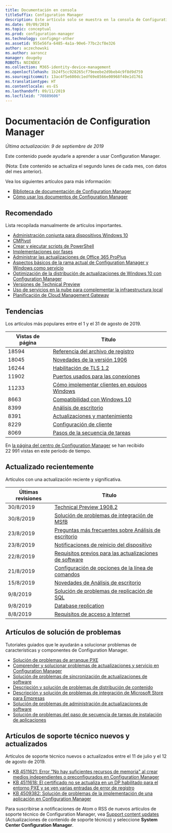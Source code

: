 ```yaml
---
title: Documentación en consola
titleSuffix: Configuration Manager
description: Este artículo solo se muestra en la consola de Configuration Manager.
ms.date: 09/09/2019
ms.topic: conceptual
ms.prod: configuration-manager
ms.technology: configmgr-other
ms.assetid: 955e56fa-6485-4a1a-90e6-77bc2cf8e326
author: aczechowski
ms.author: aaroncz
manager: dougeby
ROBOTS: NOINDEX
ms.collection: M365-identity-device-management
ms.openlocfilehash: 1b24f5cc928265cf79eeebe2d9beb4c9f8d9d759
ms.sourcegitcommit: 13ac4f5e600dc1edf69e8566e00968f40e1d1761
ms.translationtype: HT
ms.contentlocale: es-ES
ms.lasthandoff: 09/11/2019
ms.locfileid: "70889606"
---
```

<!-- 
- Feature 1357546
- This page displays in-console, under the Community workspace, Documentation node. 
- Don't use any relative links; must be full https://docs.microsoft.com and language neutral
- Process: https://microsoft.sharepoint.com/teams/ConfigMgr/Documents/ContentPub/Data%20collection%20process%20for%20Feature%201357546%20In-console%20documentation.docx?web=1
-->

# <a name="configuration-manager-documentation"></a>Documentación de Configuration Manager

*Última actualización: 9 de septiembre de 2019*

Este contenido puede ayudarle a aprender a usar Configuration Manager.

(Nota: Este contenido se actualiza el segundo lunes de cada mes, con datos del mes anterior).

Vea los siguientes artículos para más información:

- [Biblioteca de documentación de Configuration Manager](https://docs.microsoft.com/sccm)  
- [Cómo usar los documentos de Configuration Manager](https://docs.microsoft.com/sccm/core/understand/use-docs)

## <a name="recommended"></a>Recomendado

Lista recopilada manualmente de artículos importantes.

- [Administración conjunta para dispositivos Windows 10](https://docs.microsoft.com/sccm/comanage/overview)  
- [CMPivot](https://docs.microsoft.com/sccm/core/servers/manage/cmpivot)  
- [Crear y ejecutar scripts de PowerShell](https://docs.microsoft.com/sccm/apps/deploy-use/create-deploy-scripts)  
- [Implementaciones por fases](https://docs.microsoft.com/sccm/osd/deploy-use/create-phased-deployment-for-task-sequence)  
- [Administrar las actualizaciones de Office 365 ProPlus](https://docs.microsoft.com/sccm/sum/deploy-use/manage-office-365-proplus-updates)  
- [Aspectos básicos de la rama actual de Configuration Manager y Windows como servicio](https://docs.microsoft.com/sccm/core/understand/configuration-manager-and-windows-as-service)
- [Optimización de la distribución de actualizaciones de Windows 10 con Configuration Manager](https://docs.microsoft.com/sccm/sum/deploy-use/optimize-windows-10-update-delivery)
- [Versiones de Technical Preview](https://docs.microsoft.com/sccm/core/get-started/technical-preview)
- [Uso de servicios en la nube para complementar la infraestructura local](https://docs.microsoft.com/sccm/core/understand/use-cloud-services)
- [Planificación de Cloud Management Gateway](https://docs.microsoft.com/sccm/core/clients/manage/plan-cloud-management-gateway)

## <a name="trending"></a>Tendencias

Los artículos más populares entre el 1 y el 31 de agosto de 2019.

| Vistas de página | Título |
|------------|-------|
| 18594 | [Referencia del archivo de registro](https://docs.microsoft.com/sccm/core/plan-design/hierarchy/log-files) |
| 18045 | [Novedades de la versión 1906](https://docs.microsoft.com/sccm/core/plan-design/changes/whats-new-in-version-1906) |
| 16244 | [Habilitación de TLS 1.2](https://docs.microsoft.com/sccm/core/plan-design/security/enable-tls-1-2) |
| 11902 | [Puertos usados para las conexiones](https://docs.microsoft.com/sccm/core/plan-design/hierarchy/ports) |
| 11233 | [Cómo implementar clientes en equipos Windows](https://docs.microsoft.com/sccm/core/clients/deploy/deploy-clients-to-windows-computers) |
| 8663 | [Compatibilidad con Windows 10](https://docs.microsoft.com/sccm/core/plan-design/configs/support-for-windows-10) |
| 8399 | [Análisis de escritorio](https://docs.microsoft.com/sccm/desktop-analytics/overview) |
| 8391 | [Actualizaciones y mantenimiento](https://docs.microsoft.com/sccm/core/servers/manage/updates) |
| 8229 | [Configuración de cliente](https://docs.microsoft.com/sccm/core/clients/deploy/about-client-settings) |
| 8069 | [Pasos de la secuencia de tareas](https://docs.microsoft.com/sccm/osd/understand/task-sequence-steps) |

En [la página del centro de Configuration Manager](https://docs.microsoft.com/sccm/) se han recibido 22 991 vistas en este período de tiempo.

## <a name="recently-updated"></a>Actualizado recientemente

Artículos con una actualización reciente y significativa.

| Últimas revisiones | Título |
|---------------|-------|
| 30/8/2019 | [Technical Preview 1908.2](https://docs.microsoft.com/sccm/core/get-started/2019/technical-preview-1908-2) |
| 30/8/2019 | [Solución de problemas de integración de MSfB](https://docs.microsoft.com/sccm/apps/deploy-use/troubleshoot-microsoft-store-for-business-integration) |
| 23/8/2019 | [Preguntas más frecuentes sobre Análisis de escritorio](https://docs.microsoft.com/sccm/desktop-analytics/faq) |
| 23/8/2019 | [Notificaciones de reinicio del dispositivo](https://docs.microsoft.com/sccm/core/clients/deploy/device-restart-notifications) |
| 22/8/2019 | [Requisitos previos para las actualizaciones de software](https://docs.microsoft.com/sccm/sum/plan-design/prerequisites-for-software-updates) |
| 21/8/2019 | [Configuración de opciones de la línea de comandos](https://docs.microsoft.com/sccm/core/servers/deploy/install/command-line-options-for-setup) |
| 15/8/2019 | [Novedades de Análisis de escritorio](https://docs.microsoft.com/sccm/desktop-analytics/whats-new) |
| 9/8/2019 | [Solución de problemas de replicación de SQL](https://docs.microsoft.com/sccm/core/servers/manage/replication/overview) |
| 9/8/2019 | [Database replication](https://docs.microsoft.com/sccm/core/plan-design/hierarchy/database-replication) |
| 8/8/2019 | [Requisitos de acceso a Internet](https://docs.microsoft.com/sccm/core/plan-design/network/internet-endpoints) |

## <a name="troubleshooting-articles"></a>Artículos de solución de problemas

Tutoriales guiados que le ayudarán a solucionar problemas de características y componentes de Configuration Manager.

- [Solución de problemas de arranque PXE](https://support.microsoft.com/help/4468612)
- [Comprender y solucionar problemas de actualizaciones y servicio en Configuration Manager](https://support.microsoft.com/help/4490424)
- [Solución de problemas de sincronización de actualizaciones de software](https://support.microsoft.com/help/10059)
- [Descripción y solución de problemas de distribución de contenido](https://support.microsoft.com/help/4482728)
- [Descripción y solución de problemas de integración de Microsoft Store para Empresas](https://support.microsoft.com/help/4010214)
- [Solución de problemas de administración de actualizaciones de software](https://support.microsoft.com/help/10680)
- [Solución de problemas del paso de secuencia de tareas de instalación de aplicaciones](https://support.microsoft.com/help/18408/)

## <a name="new-and-updated-support-articles"></a>Artículos de soporte técnico nuevos y actualizados

Artículos de soporte técnico nuevos o actualizados entre el 11 de julio y el 12 de agosto de 2019.

- [KB 4511621: Error "No hay suficientes recursos de memoria" al crear medios independientes o preconfigurados en Configuration Manager](https://support.microsoft.com/help/4511621)
- [KB 4511618: El certificado no se actualiza en un DP habilitado para el entorno PXE y se ven varias entradas de error de registro](https://support.microsoft.com/help/4511618)
- [KB 4509382: Solución de problemas de la implementación de una aplicación en Configuration Manager](https://support.microsoft.com/help/4509382)

Para suscribirse a notificaciones de Atom o RSS de nuevos artículos de soporte técnico de Configuration Manager, vea [Support content updates](https://support.microsoft.com/help/4089498/) (Actualizaciones de contenido de soporte técnico) y seleccione **System Center Configuration Manager**.  
